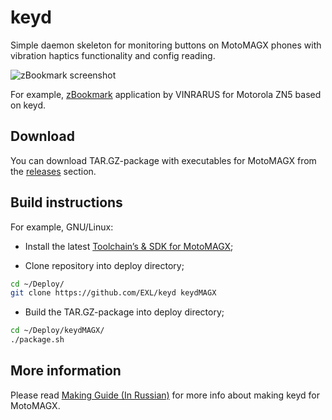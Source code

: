 keyd
====

Simple daemon skeleton for monitoring buttons on MotoMAGX phones with vibration haptics functionality and config reading.

![zBookmark screenshot](https://raw.github.com/EXL/keyd/master/images/MotorolaZN5_zBookmark.png)

For example, [zBookmark](http://forum.motofan.ru/index.php?s=&showtopic=165931&view=findpost&p=1783994) application by VINRARUS for Motorola ZN5 based on keyd.

## Download

You can download TAR.GZ-package with executables for MotoMAGX from the [releases](https://github.com/EXL/keyd/releases) section.

## Build instructions

For example, GNU/Linux:

* Install the latest [Toolchain’s & SDK for MotoMAGX](http://exlmoto.ru/toolchains-sdk-for-motomagx/);

* Clone repository into deploy directory;

```sh
cd ~/Deploy/
git clone https://github.com/EXL/keyd keydMAGX
```

* Build the TAR.GZ-package into deploy directory;

```sh
cd ~/Deploy/keydMAGX/
./package.sh
```

## More information

Please read [Making Guide (In Russian)](http://exlmoto.ru/new-updates-and-tools#2) for more info about making keyd for MotoMAGX.
